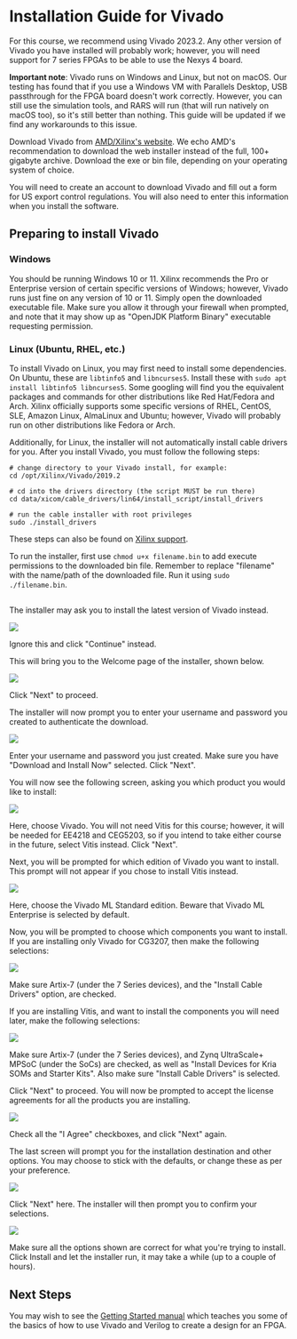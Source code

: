 # Installation Guide for Vivado

For this course, we recommend using Vivado 2023.2. Any other version of Vivado you have installed will probably work; however, you will need support for 7 series FPGAs to be able to use the Nexys 4 board. 

**Important note**: Vivado runs on Windows and Linux, but not on macOS. Our testing has found that if you use a Windows VM with Parallels Desktop, USB passthrough for the FPGA board doesn't work correctly. However, you can still use the simulation tools, and RARS will run (that will run natively on macOS too), so it's still better than nothing. This guide will be updated if we find any workarounds to this issue. 

Download Vivado from [AMD/Xilinx's website](https://www.xilinx.com/support/download/index.html/content/xilinx/en/downloadNav/vivado-design-tools/2023-2.html). We echo AMD's recommendation to download the web installer instead of the full, 100+ gigabyte archive. Download the exe or bin file, depending on your operating system of choice. 

You will need to create an account to download Vivado and fill out a form for US export control regulations. You will also need to enter this information when you install the software. 

## Preparing to install Vivado 

### Windows

You should be running Windows 10 or 11. Xilinx recommends the Pro or Enterprise version of certain specific versions of Windows; however, Vivado runs just fine on any version of 10 or 11. Simply open the downloaded executable file. Make sure you allow it through your firewall when prompted, and note that it may show up as "OpenJDK Platform Binary" executable requesting permission. 

### Linux (Ubuntu, RHEL, etc.)

To install Vivado on Linux, you may first need to install some dependencies. On Ubuntu, these are `libtinfo5` and `libncurses5`. Install these with `sudo apt install libtinfo5 libncurses5`. Some googling will find you the equivalent packages and commands for other distributions like Red Hat/Fedora and Arch. Xilinx officially supports some specific versions of RHEL, CentOS, SLE, Amazon Linux, AlmaLinux and Ubuntu; however, Vivado will probably run on other distributions like Fedora or Arch. 

Additionally, for Linux, the installer will not automatically install cable drivers for you. After you install Vivado, you must follow the following steps:

```
# change directory to your Vivado install, for example:
cd /opt/Xilinx/Vivado/2019.2

# cd into the drivers directory (the script MUST be run there)
cd data/xicom/cable_drivers/lin64/install_script/install_drivers

# run the cable installer with root privileges
sudo ./install_drivers
```
These steps can also be found on [Xilinx support](https://support.xilinx.com/s/article/63794?language=en_US).

To run the installer, first use `chmod u+x filename.bin` to add execute permissions to the downloaded bin file. Remember to replace "filename" with the name/path of the downloaded file. Run it using `sudo ./filename.bin`. 

##

The installer may ask you to install the latest version of Vivado instead. 

![](prompt_upgrade.png)

Ignore this and click "Continue" instead. 

This will bring you to the Welcome page of the installer, shown below. 

![](first_screen.png)

Click "Next" to proceed. 

The installer will now prompt you to enter your username and password you created to authenticate the download. 

![](login_screen.png)

Enter your username and password you just created. Make sure you have "Download and Install Now" selected. Click "Next". 

You will now see the following screen, asking you which product you would like to install:

![](choose_product.png)

Here, choose Vivado. You will not need Vitis for this course; however, it will be needed for EE4218 and CEG5203, so if you intend to take either course in the future, select Vitis instead. Click "Next". 

Next, you will be prompted for which edition of Vivado you want to install. This prompt will not appear if you chose to install Vitis instead. 

![](choose_edition.png)

Here, choose the Vivado ML Standard edition. Beware that Vivado ML Enterprise is selected by default. 

Now, you will be prompted to choose which components you want to install. If you are installing only Vivado for CG3207, then make the following selections: 

![](choose_components_basic.png)

Make sure Artix-7 (under the 7 Series devices), and the "Install Cable Drivers" option, are checked. 

If you are installing Vitis, and want to install the components you will need later, make the following selections:

![](choose_components_vitis.png)

Make sure Artix-7 (under the 7 Series devices), and Zynq UltraScale+ MPSoC (under the SoCs) are checked, as well as "Install Devices for Kria SOMs and Starter Kits". Also make sure "Install Cable Drivers" is selected. 

Click "Next" to proceed. You will now be prompted to accept the license agreements for all the products you are installing. 

![](agree_all.png)

Check all the "I Agree" checkboxes, and click "Next" again.

The last screen will prompt you for the installation destination and other options. You may choose to stick with the defaults, or change these as per your preference. 

![](final_check.png)

Click "Next" here. The installer will then prompt you to confirm your selections.

![](final_final_check.png)

Make sure all the options shown are correct for what you're trying to install. Click Install and let the installer run, it may take a while (up to a couple of hours). 

## Next Steps

You may wish to see the [Getting Started manual](https://github.com/NUS-CG3207/lab-manuals/blob/4b14f6d6df9ea91f8b1c5293c303f1fcfeeb5846/getting_started.pdf) which teaches you some of the basics of how to use Vivado and Verilog to create a design for an FPGA. 